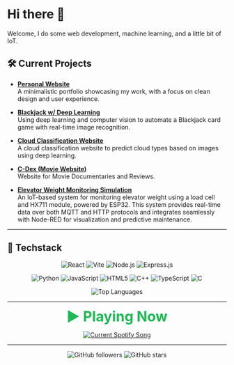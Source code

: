 # Hi there 👋

Welcome, I do some web development, machine learning, and a little bit of IoT.

## 🛠️ Current Projects

- [**Personal Website**](https://github.com/axeiira/axeiira-site.git)  
  A minimalistic portfolio showcasing my work, with a focus on clean design and user experience.
  
- [**Blackjack w/ Deep Learning**](https://github.com/axeiira/Deep-Learning-Blackjack)  
  Using deep learning and computer vision to automate a Blackjack card game with real-time image recognition.
  
- [**Cloud Classification Website**](https://github.com/axeiira/cloud-classification-web)  
  A cloud classification website to predict cloud types based on images using deep learning.

- [**C-Dex (Movie Website)**](https://github.com/c-dexx)  
  Website for Movie Documentaries and Reviews.

- [**Elevator Weight Monitoring Simulation**](https://github.com/axeiira/ESP32-Elevator-Load-Monitor.git)  
  An IoT-based system for monitoring elevator weight using a load cell and HX711 module, powered by ESP32. This system provides real-time data over both MQTT and HTTP protocols and integrates seamlessly with Node-RED for visualization and predictive maintenance.

---

## 📒 Techstack

<p align="center">
  <img src="https://img.shields.io/badge/React-%2320232a?style=flat&logo=react&logoColor=61DAFB" alt="React" />
  <img src="https://img.shields.io/badge/Vite-%23F24E1E?style=flat&logo=vite&logoColor=white" alt="Vite" />
  <img src="https://img.shields.io/badge/Node.js-%23339933?style=flat&logo=node.js&logoColor=white" alt="Node.js" />
  <img src="https://img.shields.io/badge/Express.js-%23404d59?style=flat&logo=express&logoColor=white" alt="Express.js" />
</p>

<p align="center">
  <img src="https://img.shields.io/badge/Python-%23007C8C?style=flat&logo=python&logoColor=white" alt="Python" />
  <img src="https://img.shields.io/badge/JavaScript-%23323330?style=flat&logo=javascript&logoColor=F7DF1E" alt="JavaScript" />
  <img src="https://img.shields.io/badge/HTML5-%23E34F26?style=flat&logo=html5&logoColor=white" alt="HTML5" />
  <img src="https://img.shields.io/badge/C%2B%2B-%2300599C?style=flat&logo=c%2B%2B&logoColor=white" alt="C++" />
  <img src="https://img.shields.io/badge/TypeScript-%23007ACC?style=flat&logo=typescript&logoColor=white" alt="TypeScript" />
  <img src="https://img.shields.io/badge/C-%2300599C?style=flat&logo=c&logoColor=white" alt="C" />
</p>

<p align="center">
  <img src="https://github-readme-stats.vercel.app/api/top-langs/?username=axeiira&layout=compact&theme=dracula" alt="Top Languages" />
</p>

---
<p align="center">
  <b><font size="6" color="#1DB954">▶️ Playing Now </font></b>
</p>


<p align="center">
  <a href="https://axeiira.pythonanywhere.com/link">
    <img
      src="https://axeiira.pythonanywhere.com?theme=dark&eq_color=rainbow&spin=false"
      alt="Current Spotify Song"
    />
  </a>
</p>

---

<p align="center">
  <img src="https://img.shields.io/github/followers/axeiira?style=social" alt="GitHub followers" />
  <img src="https://img.shields.io/github/stars/axeiira?style=social" alt="GitHub stars" />
</p>



<!--
**axeiira/axeiira** is a ✨ _special_ ✨ repository because its `README.md` (this file) appears on your GitHub profile.

Here are some ideas to get you started:

- 🔭 I’m currently working on ...
- 🌱 I’m currently learning ...
- 👯 I’m looking to collaborate on ...
- 🤔 I’m looking for help with ...
- 💬 Ask me about ...
- 📫 How to reach me: ...
- 😄 Pronouns: ...
- ⚡ Fun fact: ...
-->
